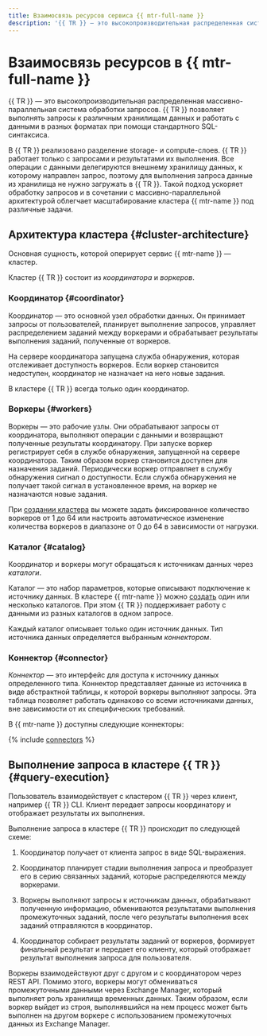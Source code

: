 ```yaml
---
title: Взаимосвязь ресурсов сервиса {{ mtr-full-name }}
description: '{{ TR }} — это высокопроизводительная распределенная система обработки запросов, работающая как SQL-движок. Сервис {{ mtr-name }} позволяет выполнять запросы к различным хранилищам данных и работать с данными в разных форматах при помощи стандартного SQL-синтаксиса. Основная сущность, которой оперирует сервис {{ mtr-name }}, — кластер.'
---
```


# Взаимосвязь ресурсов в {{ mtr-full-name }}

{{ TR }} — это высокопроизводительная распределенная массивно-параллельная система обработки запросов. {{ TR }} позволяет выполнять запросы к различным хранилищам данных и работать с данными в разных форматах при помощи стандартного SQL-синтаксиса.

В {{ TR }} реализовано разделение storage- и compute-слоев. {{ TR }} работает только с запросами и результатами их выполнения. Все операции с данными делегируются внешнему хранилищу данных, к которому направлен запрос, поэтому для выполнения запроса данные из хранилища не нужно загружать в {{ TR }}. Такой подход ускоряет обработку запросов и в сочетании с массивно-параллельной архитектурой облегчает масштабирование кластера {{ mtr-name }} под различные задачи.

## Архитектура кластера {#cluster-architecture}

Основная сущность, которой оперирует сервис {{ mtr-name }} — кластер.

Кластер {{ TR }}  состоит из _координатора_ и _воркеров_.

### Координатор {#coordinator}

Координатор — это основной узел обработки данных. Он принимает запросы от пользователей, планирует выполнение запросов, управляет распределением заданий между воркерами и обрабатывает результаты выполнения заданий, полученные от воркеров.

На сервере координатора запущена служба обнаружения, которая отслеживает доступность воркеров. Если воркер становится недоступен, координатор не назначает на него новые задания.

В кластере {{ TR }} всегда только один координатор.

### Воркеры {#workers}

Воркеры — это рабочие узлы. Они обрабатывают запросы от координатора, выполняют операции с данными и возвращают полученные результаты координатору. При запуске воркер регистрирует себя в службе обнаружения, запущенной на сервере координатора. Таким образом воркер становится доступен для назначения заданий. Периодически воркер отправляет в службу обнаружения сигнал о доступности. Если служба обнаружения не получает такой сигнал в установленное время, на воркер не назначаются новые задания.

При [создании кластера](../operations/cluster-create.md) вы можете задать фиксированное количество воркеров от 1 до 64 или настроить автоматическое изменение количества воркеров в диапазоне от 0 до 64 в зависимости от нагрузки.

### Каталог {#catalog}

Координатор и воркеры могут обращаться к источникам данных через _каталоги_.

Каталог — это набор параметров, которые описывают подключение к источнику данных. В кластере {{ mtr-name }} можно [создать](../operations/catalog-create.md) один или несколько каталогов. При этом {{ TR }} поддерживает работу с данными из разных каталогов в одном запросе.

Каждый каталог описывает только один источник данных. Тип источника данных определяется выбранным _коннектором_.

### Коннектор {#connector}

_Коннектор_ — это интерфейс для доступа к источнику данных определенного типа. Коннектор представляет данные из источника в виде абстрактной таблицы, к которой воркеры выполняют запросы. Эта таблица позволяет работать одинаково со всеми источниками данных, вне зависимости от их специфических требований.

В {{ mtr-name }} доступны следующие коннекторы:

{% include [connectors](../../_includes/managed-trino/connector-list.md) %}

## Выполнение запроса в кластере {{ TR }} {#query-execution}

Пользователь взаимодействует с кластером {{ TR }} через клиент, например {{ TR }} CLI. Клиент передает запросы координатору и отображает результаты их выполнения.

Выполнение запроса в кластере {{ TR }} происходит по следующей схеме:

1. Координатор получает от клиента запрос в виде SQL-выражения.

1. Координатор планирует стадии выполнения запроса и преобразует его в серию связанных заданий, которые распределяются между воркерами.

1. Воркеры выполняют запросы к источникам данных, обрабатывают полученную информацию, обмениваются результатами выполнения промежуточных заданий, после чего результаты выполнения всех заданий отправляются в координатор.

1. Координатор собирает результаты заданий от воркеров, формирует финальный результат и передает его клиенту, который отображает результат выполнения запроса для пользователя.

Воркеры взаимодействуют друг с другом и с координатором через REST API. Помимо этого, воркеры могут обмениваться промежуточными данными через Exchange Manager, который выполняет роль хранилища временных данных. Таким образом, если воркер выйдет из строя, выполнявшийся на нем процесс может быть выполнен на другом воркере с использованием промежуточных данных из Exchange Manager.
